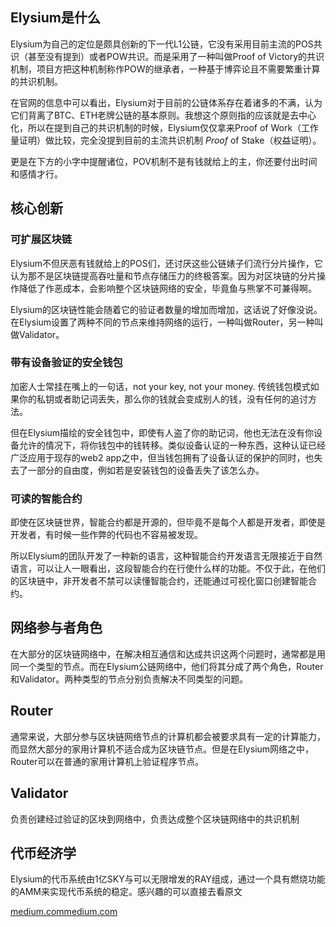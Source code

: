 ## Elysium是什么

Elysium为自己的定位是颇具创新的下一代L1公链，它没有采用目前主流的POS共识（甚至没有提到）或者POW共识。而是采用了一种叫做Proof of Victory的共识机制，项目方把这种机制称作POW的继承者，一种基于博弈论且不需要繁重计算的共识机制。

在官网的信息中可以看出，Elysium对于目前的公链体系存在着诸多的不满，认为它们背离了BTC、ETH老牌公链的基本原则。我想这个原则指的应该就是去中心化，所以在提到自己的共识机制的时候，Elysium仅仅拿来Proof of Work（工作量证明）做比较，完全没提到目前的主流共识机制 *Proof* of Stake（权益证明）。

更是在下方的小字中提醒诸位，POV机制不是有钱就给上的主，你还要付出时间和感情才行。

## 核心创新

### 可扩展区块链

Elysium不但厌恶有钱就给上的POS们，还讨厌这些公链婊子们流行分片操作，它认为那不是区块链提高吞吐量和节点存储压力的终极答案。因为对区块链的分片操作降低了作恶成本，会影响整个区块链网络的安全，毕竟鱼与熊掌不可兼得啊。

Elysium的区块链性能会随着它的验证者数量的增加而增加，这话说了好像没说。在Elysium设置了两种不同的节点来维持网络的运行，一种叫做Router，另一种叫做Validator。

### 带有设备验证的安全钱包

加密人士常挂在嘴上的一句话，not your key, not your money. 传统钱包模式如果你的私钥或者助记词丢失，那么你的钱就会变成别人的钱，没有任何的追讨方法。

但在Elysium描绘的安全钱包中，即使有人盗了你的助记词，他也无法在没有你设备允许的情况下，将你钱包中的钱转移。类似设备认证的一种东西，这种认证已经广泛应用于现存的web2 app之中，但当钱包拥有了设备认证的保护的同时，也失去了一部分的自由度，例如若是安装钱包的设备丢失了该怎么办。

### 可读的智能合约

即使在区块链世界，智能合约都是开源的，但毕竟不是每个人都是开发者，即使是开发者，有时候一些作弊的代码也不容易被发现。

所以Elysium的团队开发了一种新的语言，这种智能合约开发语言无限接近于自然语言，可以让人一眼看出，这段智能合约在行使什么样的功能。不仅于此，在他们的区块链中，非开发者不禁可以读懂智能合约，还能通过可视化窗口创建智能合约。

## 网络参与者角色

在大部分的区块链网络中，在解决相互通信和达成共识这两个问题时，通常都是用同一个类型的节点。而在Elysium公链网络中，他们将其分成了两个角色，Router和Validator。两种类型的节点分别负责解决不同类型的问题。

## Router

通常来说，大部分参与区块链网络节点的计算机都会被要求具有一定的计算能力，而显然大部分的家用计算机不适合成为区块链节点。但是在Elysium网络之中，Router可以在普通的家用计算机上验证程序节点。

## Validator

负责创建经过验证的区块到网络中，负责达成整个区块链网络中的共识机制

## 代币经济学

Elysium的代币系统由1亿SKY与可以无限增发的RAY组成，通过一个具有燃烧功能的AMM来实现代币系统的稳定。感兴趣的可以直接去看原文

[medium.commedium.com](https://medium.com/@heap.void/elysium-tokenomics-627501879e77)

